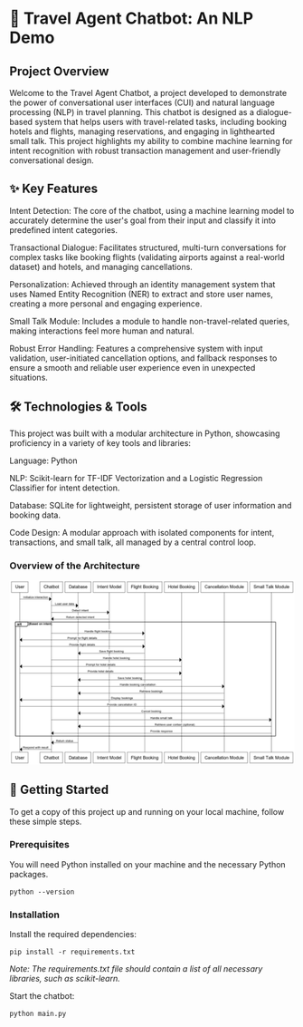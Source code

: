 # **🤖 Travel Agent Chatbot: An NLP Demo**
## Project Overview
Welcome to the Travel Agent Chatbot, a project developed to demonstrate the power of conversational user interfaces (CUI) and natural language processing (NLP) in travel planning. This chatbot is designed as a dialogue-based system that helps users with travel-related tasks, including booking hotels and flights, managing reservations, and engaging in lighthearted small talk. This project highlights my ability to combine machine learning for intent recognition with robust transaction management and user-friendly conversational design.

## ✨ Key Features
Intent Detection: The core of the chatbot, using a machine learning model to accurately determine the user's goal from their input and classify it into predefined intent categories.

Transactional Dialogue: Facilitates structured, multi-turn conversations for complex tasks like booking flights (validating airports against a real-world dataset) and hotels, and managing cancellations.

Personalization: Achieved through an identity management system that uses Named Entity Recognition (NER) to extract and store user names, creating a more personal and engaging experience.

Small Talk Module: Includes a module to handle non-travel-related queries, making interactions feel more human and natural.

Robust Error Handling: Features a comprehensive system with input validation, user-initiated cancellation options, and fallback responses to ensure a smooth and reliable user experience even in unexpected situations.

## 🛠️ Technologies & Tools
This project was built with a modular architecture in Python, showcasing proficiency in a variety of key tools and libraries:

Language: Python

NLP: Scikit-learn for TF-IDF Vectorization and a Logistic Regression Classifier for intent detection.

Database: SQLite for lightweight, persistent storage of user information and booking data.

Code Design: A modular approach with isolated components for intent, transactions, and small talk, all managed by a central control loop.

### Overview of the Architecture

![Sequence Diagram of Chatbot](Photos/SDiagram.png)

## 🚀 Getting Started
To get a copy of this project up and running on your local machine, follow these simple steps.

### Prerequisites
You will need Python installed on your machine and the necessary Python packages.

```
python --version
```

### Installation

Install the required dependencies:
```
pip install -r requirements.txt
```
 *Note: The requirements.txt file should contain a list of all necessary libraries, such as scikit-learn.*

Start the chatbot:

```
python main.py
```